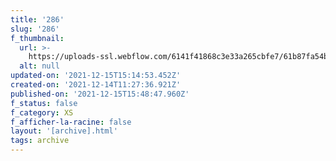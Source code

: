 ```yaml
---
title: '286'
slug: '286'
f_thumbnail:
  url: >-
    https://uploads-ssl.webflow.com/6141f41868c3e33a265cbfe7/61b87fa54b54ef0b9b25b3e9_286.jpg
  alt: null
updated-on: '2021-12-15T15:14:53.452Z'
created-on: '2021-12-14T11:27:36.921Z'
published-on: '2021-12-15T15:48:47.960Z'
f_status: false
f_category: XS
f_afficher-la-racine: false
layout: '[archive].html'
tags: archive
---
```



